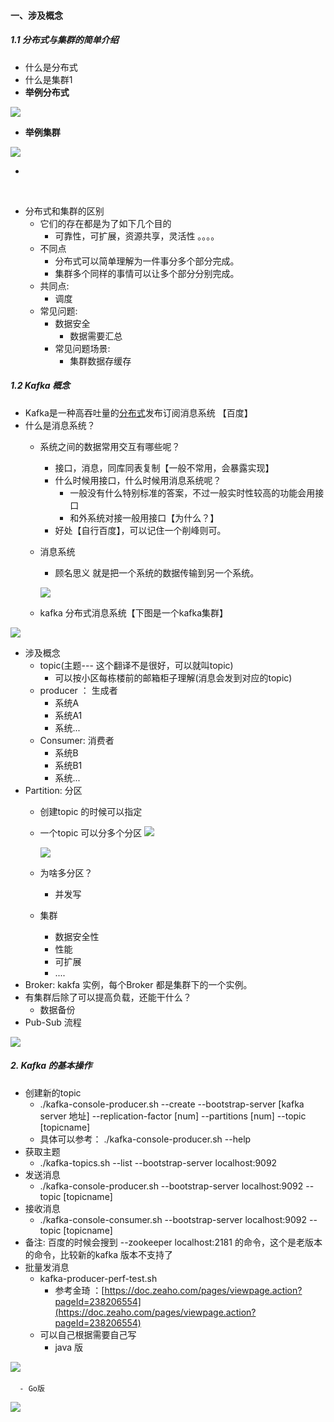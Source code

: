 #### 一、涉及概念
##### 1.1 分布式与集群的简单介绍

- 什么是分布式
- 什么是集群1
- **举例分布式**

![](https://s3.bmp.ovh/imgs/2022/02/165586b7e9bfdfc3.png)
            

- **举例集群**

![](https://s3.bmp.ovh/imgs/2022/02/8e9fa4d52c9490f0.png)
                                    
-
​


- 分布式和集群的区别
   - 它们的存在都是为了如下几个目的
      - 可靠性，可扩展，资源共享，灵活性 。。。。
   - 不同点
      - 分布式可以简单理解为一件事分多个部分完成。
      - 集群多个同样的事情可以让多个部分分别完成。
   - 共同点:
      - 调度
   - 常见问题:
      - 数据安全
         - 数据需要汇总
      - 常见问题场景:
         - 集群数据存缓存



##### 1.2 Kafka 概念

- Kafka是一种高吞吐量的[分布式](https://baike.baidu.com/item/%E5%88%86%E5%B8%83%E5%BC%8F/19276232)发布订阅消息系统 【百度】
- 什么是消息系统？
   - 系统之间的数据常用交互有哪些呢？
      - 接口，消息，同库同表复制【一般不常用，会暴露实现】
      - 什么时候用接口，什么时候用消息系统呢？
         - 一般没有什么特别标准的答案，不过一般实时性较高的功能会用接口
         - 和外系统对接一般用接口【为什么？】
      - 好处【自行百度】，可以记住一个削峰则可。
   - 消息系统
      - 顾名思义 就是把一个系统的数据传输到另一个系统。

      ![](https://s3.bmp.ovh/imgs/2022/02/389a5bfc769248b2.png)



   - kafka 分布式消息系统【下图是一个kafka集群】

![](https://s3.bmp.ovh/imgs/2022/02/b6a02cddd63376e1.png)

   - 涉及概念
      - topic(主题--- 这个翻译不是很好，可以就叫topic)
         - 可以按小区每栋楼前的邮箱柜子理解(消息会发到对应的topic)
      - producer ： 生成者
         - 系统A
         - 系统A1
         - 系统...
      - Consumer:   消费者
         - 系统B
         - 系统B1
         - 系统...
   - Partition: 分区
      - 创建topic 的时候可以指定
      - 一个topic 可以分多个分区
      ![](https://s3.bmp.ovh/imgs/2022/02/2304e8cb7aa775a2.png)

        ![](https://s3.bmp.ovh/imgs/2022/02/76f006ed97c8ce61.png)

        

      - 为啥多分区？
         - 并发写
      - 集群
         - 数据安全性
         - 性能
         - 可扩展
         -  ....
   - Broker:  kakfa 实例，每个Broker 都是集群下的一个实例。
   - 有集群后除了可以提高负载，还能干什么？
      - 数据备份
   - Pub-Sub 流程

![](https://s3.bmp.ovh/imgs/2022/02/92f89a9cd817ae1b.png)


##### 2. Kafka 的基本操作


-  创建新的topic
   -  ./kafka-console-producer.sh --create --bootstrap-server [kafka server 地址]  --replication-factor [num]  --partitions [num] --topic [topicname]
   - 具体可以参考： ./kafka-console-producer.sh --help
- 获取主题
   - ./kafka-topics.sh --list --bootstrap-server localhost:9092
- 发送消息
   - ./kafka-console-producer.sh --bootstrap-server localhost:9092 --topic [topicname] 
- 接收消息
   - ./kafka-console-consumer.sh --bootstrap-server localhost:9092 --topic [topicname]
- 备注: 百度的时候会搜到 --zookeeper localhost:2181 的命令，这个是老版本的命令，比较新的kafka 版本不支持了
- 批量发消息
   - kafka-producer-perf-test.sh
      - 参考金琦 ：[https://doc.zeaho.com/pages/viewpage.action?pageId=238206554](https://doc.zeaho.com/pages/viewpage.action?pageId=238206554)
   - 可以自己根据需要自己写
      - java 版

![](https://s3.bmp.ovh/imgs/2022/02/3bda756995fb3744.png)
​


      - Go版

![](https://s3.bmp.ovh/imgs/2022/02/96dee96e3569ea0a.png)


​

